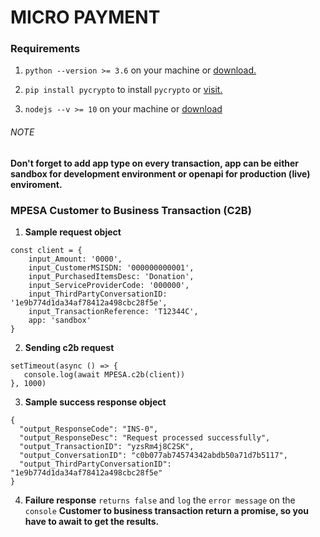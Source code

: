 # MICRO PAYMENT


### Requirements
1. `python --version >= 3.6` on your machine or [download.](https://www.python.org/downloads/)

2. `pip install pycrypto` to install `pycrypto` or [visit.](https://pypi.org/project/pycrypto/)

3. `nodejs --v >= 10` on your machine or [download](https://nodejs.org/en/)


###### NOTE
**Don't forget to add app type on every transaction, app can be either sandbox for development environment or openapi for production (live) enviroment.**

### MPESA Customer to Business Transaction (C2B)
1. **Sample request object**
```
const client = {
    input_Amount: '0000',
    input_CustomerMSISDN: '000000000001',
    input_PurchasedItemsDesc: 'Donation',
    input_ServiceProviderCode: '000000',
    input_ThirdPartyConversationID: '1e9b774d1da34af78412a498cbc28f5e',
    input_TransactionReference: 'T12344C',
    app: 'sandbox'
}
```
2. **Sending c2b request**
```
setTimeout(async () => {
   console.log(await MPESA.c2b(client))
}, 1000)
```
3. **Sample success response object**
```
{
  "output_ResponseCode": "INS-0",
  "output_ResponseDesc": "Request processed successfully",
  "output_TransactionID": "yzsRm4j8C2SK",
  "output_ConversationID": "c0b077ab74574342abdb50a71d7b5117",
  "output_ThirdPartyConversationID": "1e9b774d1da34af78412a498cbc28f5e"
}
```

4. **Failure response**
`returns false` and `log` the `error message` on the `console` 
**Customer to business transaction return a promise, so you have to await to get the results.** 
